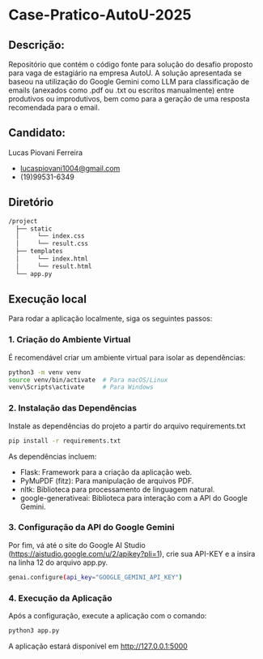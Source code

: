 # Case-Pratico-AutoU-2025

## Descrição: 
Repositório que contém o código fonte para solução do desafio proposto para vaga de estagiário na empresa AutoU.
A solução apresentada se baseou na utilização do Google Gemini como LLM para classificação de emails (anexados como .pdf ou .txt ou escritos manualmente) entre produtivos ou improdutivos, bem como para a geração de uma resposta recomendada para o email.

## Candidato:
Lucas Piovani Ferreira
- lucaspiovani1004@gmail.com
- (19)99531-6349

## Diretório
```bash
/project
  ├── static
  │     └── index.css
  │     └── result.css
  ├── templates
  │     └── index.html
  │     └── result.html
  └── app.py
```

## Execução local

Para rodar a aplicação localmente, siga os seguintes passos:

### 1. Criação do Ambiente Virtual
É recomendável criar um ambiente virtual para isolar as dependências:

```bash
python3 -m venv venv
source venv/bin/activate  # Para macOS/Linux
venv\Scripts\activate     # Para Windows
```

### 2. Instalação das Dependências

Instale as dependências do projeto a partir do arquivo requirements.txt

```bash
pip install -r requirements.txt
```

As dependências incluem:
- Flask: Framework para a criação da aplicação web.
- PyMuPDF (fitz): Para manipulação de arquivos PDF.
- nltk: Biblioteca para processamento de linguagem natural.
- google-generativeai: Biblioteca para interação com a API do Google Gemini.

### 3. Configuração da API do Google Gemini

Por fim, vá até o site do Google AI Studio (https://aistudio.google.com/u/2/apikey?pli=1), crie sua API-KEY e a insira na linha 12 do arquivo app.py.

```bash
genai.configure(api_key="GOOGLE_GEMINI_API_KEY")
```

### 4. Execução da Aplicação

Após a configuração, execute a aplicação com o comando:

```bash
python3 app.py
```

A aplicação estará disponível em http://127.0.0.1:5000